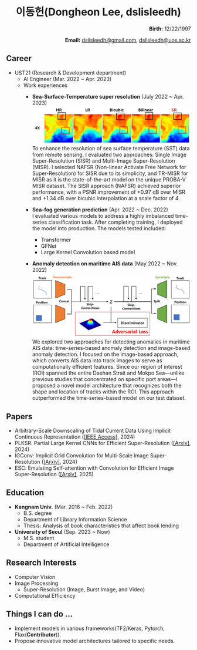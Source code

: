 <h1>
<div align="center">
  이동헌(Dongheon Lee, dslisleedh)
</div>
</h1>

<div align="right">
  <b>Birth:</b> 12/22/1997

  <b>Email:</b> dslisleedh@gmail.com, dslisleedh@uos.ac.kr
</div>

## Career  
 - UST21 (Research & Development department)
   - AI Engineer (Mar. 2022 ~ Apr. 2023)  
   - Work experiences  
     - <b>Sea-Surface-Temperature super resolution</b> (July 2022 ~ Apr. 2023)  
       ![SST_SR_result](https://github.com/dslisleedh/dslisleedh_cv/blob/main/sst_sr_result.PNG)
       To enhance the resolution of sea surface temperature (SST) data from remote sensing, I evaluated two approaches: Single Image Super-Resolution (SISR) and Multi-Image Super-Resolution (MISR). I selected NAFSR (Non-linear Activate Free Network for Super-Resolution) for SISR due to its simplicity, and TR-MISR for MISR as it is the state-of-the-art model on the unique PROBA-V MISR dataset. The SISR approach (NAFSR) achieved superior performance, with a PSNR improvement of +0.97 dB over MISR and +1.34 dB over bicubic interpolation at a scale factor of 4.
       
     - <b>Sea-fog generation prediction</b> (Apr. 2022 ~ Dec. 2022)  
        I evaluated various models to address a highly imbalanced time-series classification task. After completing training, I deployed the model into production. The models tested included:
          - Transformer
          - GFNet
          - Large Kernel Convolution based model

     - <b>Anomaly detection on maritime AIS data</b> (May 2022 ~ Nov. 2022)  
       ![Model](https://github.com/dslisleedh/dslisleedh_cv/blob/main/ais_ad_aad_model.png)  
      We explored two approaches for detecting anomalies in maritime AIS data: time-series-based anomaly detection and image-based anomaly detection. I focused on the image-based approach, which converts AIS data into track images to serve as computationally efficient features. Since our region of interest (ROI) spanned the entire Daehan Strait and Mokpo Sea—unlike previous studies that concentrated on specific port areas—I proposed a novel model architecture that recognizes both the shape and location of tracks within the ROI. This approach outperformed the time-series-based model on our test dataset.


## Papers
 - Arbitrary-Scale Downscaling of Tidal Current Data Using Implicit Continuous Representation ([[IEEE Access]](https://arxiv.org/abs/2401.15893), 2024)
 - PLKSR: Partial Large Kernel CNNs for Efficient Super-Resolution ([[Arxiv]](https://arxiv.org/pdf/2404.11848.pdf), 2024)
 - IGConv: Implicit Grid Convolution for Multi-Scale Image Super-Resolution ([[Arxiv]](https://arxiv.org/pdf/2408.09674v1), 2024)
 - ESC: Emulating Self-attention with Convolution for Efficient Image Super-Resolution ([[Arxiv]](https://arxiv.org/abs/2503.06671), 2025)
   
## Education  
 - <b>Kangnam Univ.</b> (Mar. 2016 ~ Feb. 2022)  
   - B.S. degree
   - Department of Library Information Science  
   - Thesis: Analysis of book characteristics that affect book lending 
 - <b>University of Seoul</b> (Sep. 2023 ~ Now)
   - M.S. student
   - Department of Artificial Intelligence

## Research Interests  
 - Computer Vision
 - Image Processing
   - Super-Resolution (Image, Burst Image, and Video)
 - Computational Efficiency
   
## Things I can do ...
  - Implement models in various frameworks(TF2/Keras, Pytorch, Flax(<b>Contributor</b>)). 
  - Propose innovative model architectures tailored to specific needs.
  
 
